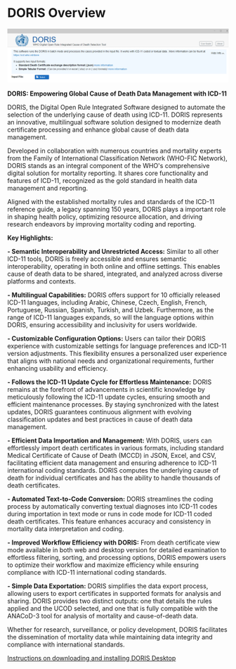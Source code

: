 # DORIS Overview



![dorisuipicture](img/dorisui.png)

**DORIS: Empowering Global Cause of Death Data Management with ICD-11**

DORIS, the Digital Open Rule Integrated Software designed to automate the selection of the underlying cause of death using ICD-11. DORIS represents an innovative, multilingual software solution designed to modernize death certificate processing and enhance global cause of death data management.

Developed in collaboration with numerous countries and mortality experts from the Family of International Classification Network (WHO-FIC Network), DORIS stands as an integral component of the WHO's comprehensive digital solution for mortality reporting. It shares core functionality and features of ICD-11, recognized as the gold standard in health data management and reporting.

Aligned with the established mortality rules and standards of the ICD-11 reference guide, a legacy spanning 150 years, DORIS plays a important role in shaping health policy, optimizing resource allocation, and driving research endeavors by improving mortality coding and reporting.

**Key Highlights:**

**- Semantic Interoperability and Unrestricted Access:**
Similar to all other ICD-11 tools, DORIS is freely accessible and ensures semantic interoperability, operating in both online and offline settings. This enables cause of death data to be shared, integrated, and analyzed across diverse platforms and contexts.

**- Multilingual Capabilities:**
DORIS offers support for 10 officially released ICD-11 languages, including Arabic, Chinese, Czech, English, French, Portuguese, Russian, Spanish, Turkish, and Uzbek. Furthermore, as the range of ICD-11 languages expands, so will the language options within DORIS, ensuring accessibility and inclusivity for users worldwide.

**- Customizable Configuration Options:**
Users can tailor their DORIS experience with customizable settings for language preferences and ICD-11 version adjustments. This flexibility ensures a personalized user experience that aligns with national needs and organizational requirements, further enhancing usability and efficiency.

**- Follows the ICD-11 Update Cycle for Effortless Maintenance:**
DORIS remains at the forefront of advancements in scientific knowledge by meticulously following the ICD-11 update cycles, ensuring smooth and efficient maintenance processes. By staying synchronized with the latest updates, DORIS guarantees continuous alignment with evolving classification updates and best practices in cause of death data management.

**- Efficient Data Importation and Management:**
With DORIS, users can effortlessly import death certificates in various formats, including standard Medical Certificate of Cause of Death (MCCD) in JSON, Excel, and CSV, facilitating efficient data management and ensuring adherence to ICD-11 international coding standards. DORIS computes the underlying cause of death for individual certificates and has the ability to handle thousands of death certificates.

**- Automated Text-to-Code Conversion:**
DORIS streamlines the coding process by automatically converting textual diagnoses into ICD-11 codes during importation in text mode or runs in code mode for ICD-11 coded death certificates. This feature enhances accuracy and consistency in mortality data interpretation and coding.

**- Improved Workflow Efficiency with DORIS:**
From death certificate view mode available in both web and desktop version for detailed examination to effortless filtering, sorting, and processing options, DORIS empowers users to optimize their workflow and maximize efficiency while ensuring compliance with ICD-11 international coding standards.

**- Simple Data Exportation:**
DORIS simplifies the data export process, allowing users to export certificates in supported formats for analysis and sharing. DORIS provides two distinct outputs: one that details the rules applied and the UCOD selected, and one that is fully compatible with the ANACoD-3 tool for analysis of mortality and cause-of-death data.

Whether for research, surveillance, or policy development, DORIS facilitates the dissemination of mortality data while maintaining data integrity and compliance with international standards.



[Instructions on downloading and installing DORIS Desktop](download-installation.md)
